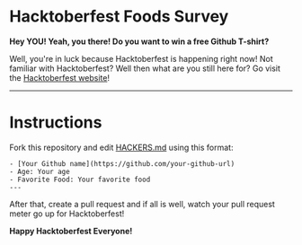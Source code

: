 # Hacktoberfest Foods Survey

**Hey YOU!  Yeah, you there!  Do you want to win a free Github T-shirt?**

Well, you're in luck because Hacktoberfest is happening right now!  Not familiar with Hacktoberfest?  Well then what are you still here for?  Go visit the [Hacktoberfest website](https://hacktoberfest.digitalocean.com/)!

---

# Instructions

Fork this repository and edit [HACKERS.md](https://github.com/LiamD3V/hacktoberfest-foods-survey/blob/master/HACKERS.md) using this format: 

```
- [Your Github name](https://github.com/your-github-url)
- Age: Your age
- Favorite Food: Your favorite food
---
```

After that, create a pull request and if all is well, watch your pull request meter go up for Hacktoberfest!

**Happy Hacktoberfest Everyone!**
